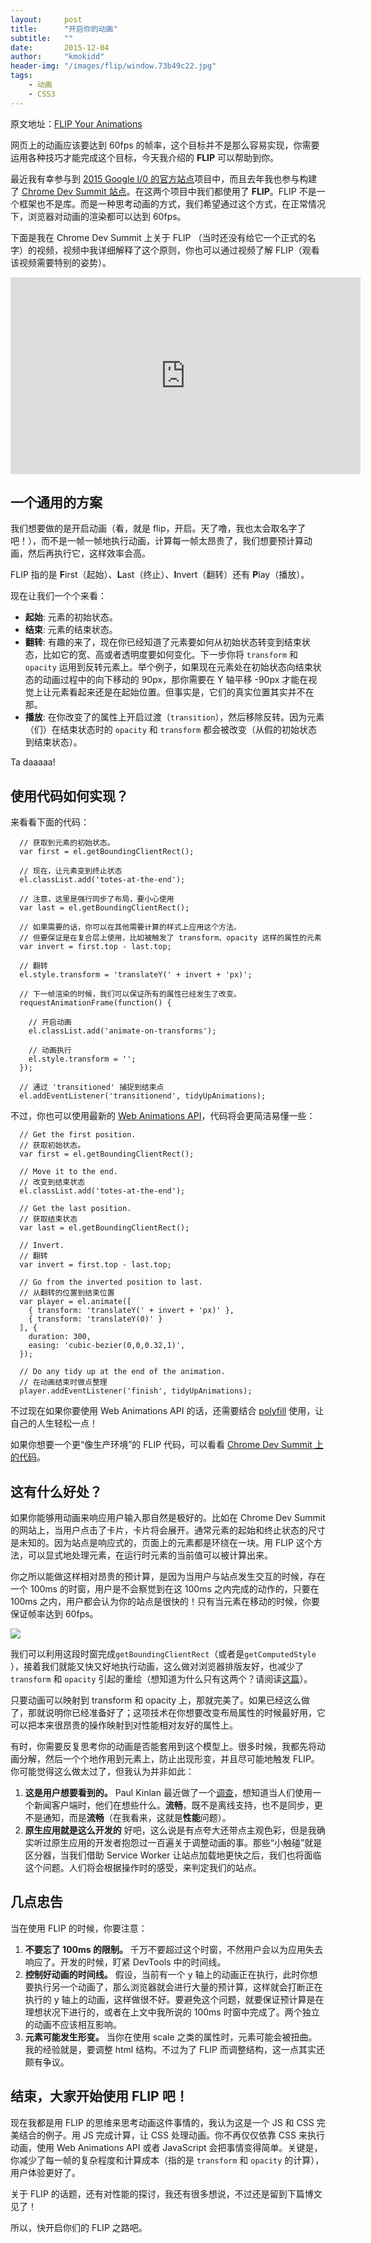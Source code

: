 ```yaml
---
layout:     post
title:      "开启你的动画"
subtitle:   ""
date:       2015-12-04
author:     "kmokidd"
header-img: "/images/flip/window.73b49c22.jpg"
tags:
    - 动画
    - CSS3
---
```


原文地址：[FLIP Your Animations](https://aerotwist.com/blog/flip-your-animations/)

网页上的动画应该要达到 60fps 的帧率，这个目标并不是那么容易实现，你需要运用各种技巧才能完成这个目标，今天我介绍的 **FLIP** 可以帮助到你。

最近我有幸参与到 [2015 Google I/0 的官方站点](https://events.google.com/io2015/)项目中，而且去年我也参与构建了 [Chrome Dev Summit 站点](https://developer.chrome.com/devsummit/)。在这两个项目中我们都使用了 **FLIP**。FLIP 不是一个框架也不是库。而是一种思考动画的方式，我们希望通过这个方式，在正常情况下，浏览器对动画的渲染都可以达到 60fps。

下面是我在 Chrome Dev Summit 上关于 FLIP （当时还没有给它一个正式的名字）的视频，视频中我详细解释了这个原则，你也可以通过视频了解 FLIP（观看该视频需要特别的姿势）。

<iframe width="560" height="315" src="https://www.youtube.com/embed/RCFQu0hK6bU" frameborder="0" allowfullscreen></iframe>

## 一个通用的方案

我们想要做的是开启动画（看，就是 flip，开启。天了噜，我也太会取名字了吧！），而不是一帧一帧地执行动画，计算每一帧太昂贵了，我们想要预计算动画，然后再执行它，这样效率会高。

FLIP 指的是 **F**irst（起始）、**L**ast（终止）、**I**nvert（翻转）还有 **P**lay（播放）。

现在让我们一个个来看：

+ **起始**: 元素的初始状态。
+ **结束**: 元素的结束状态。
+ **翻转**: 有趣的来了，现在你已经知道了元素要如何从初始状态转变到结束状态，比如它的宽、高或者透明度要如何变化。下一步你将 ```transform``` 和 ```opacity``` 运用到反转元素上。举个例子，如果现在元素处在初始状态向结束状态的动画过程中的向下移动的 90px，那你需要在 Y 轴平移 -90px 才能在视觉上让元素看起来还是在起始位置。但事实是，它们的真实位置其实并不在那。
+ **播放**: 在你改变了的属性上开启过渡（```transition```），然后移除反转。因为元素（们）在结束状态时的 ```opacity``` 和 ```transform``` 都会被改变（从假的初始状态到结束状态）。

Ta daaaaa!

## 使用代码如何实现？

来看看下面的代码：

```
  // 获取到元素的初始状态。
  var first = el.getBoundingClientRect();

  // 现在，让元素变到终止状态
  el.classList.add('totes-at-the-end');

  // 注意，这里是强行同步了布局，要小心使用
  var last = el.getBoundingClientRect();

  // 如果需要的话，你可以在其他需要计算的样式上应用这个方法。
  // 但要保证是在复合层上使用，比如被触发了 transform、opacity 这样的属性的元素
  var invert = first.top - last.top;

  // 翻转
  el.style.transform = 'translateY(' + invert + 'px)';

  // 下一帧渲染的时候，我们可以保证所有的属性已经发生了改变。
  requestAnimationFrame(function() {

    // 开启动画
    el.classList.add('animate-on-transforms');

    // 动画执行
    el.style.transform = '';
  });

  // 通过 'transitioned' 捕捉到结束点
  el.addEventListener('transitionend', tidyUpAnimations);
```

不过，你也可以使用最新的 [Web Animations API](http://w3c.github.io/web-animations/)，代码将会更简洁易懂一些：

```
  // Get the first position.
  // 获取初始状态。
  var first = el.getBoundingClientRect();

  // Move it to the end.
  // 改变到结束状态
  el.classList.add('totes-at-the-end');

  // Get the last position.
  // 获取结束状态
  var last = el.getBoundingClientRect();

  // Invert.
  // 翻转
  var invert = first.top - last.top;

  // Go from the inverted position to last.
  // 从翻转的位置到结束位置
  var player = el.animate([
    { transform: 'translateY(' + invert + 'px)' },
    { transform: 'translateY(0)' }
  ], {
    duration: 300,
    easing: 'cubic-bezier(0,0,0.32,1)',
  });

  // Do any tidy up at the end of the animation.
  // 在动画结束时做点整理
  player.addEventListener('finish', tidyUpAnimations);
```

不过现在如果你要使用 Web Animations API 的话，还需要结合 [polyfill](https://github.com/web-animations/web-animations-js) 使用，让自己的人生轻松一点！

如果你想要一个更“像生产环境”的 FLIP 代码，可以看看 [Chrome Dev Summit 上的代码](https://github.com/GoogleChrome/devsummit/blob/master/src/static/scripts/components/card.js#L263-296)。

## 这有什么好处？

如果你能够用动画来响应用户输入那自然是极好的。比如在 Chrome Dev Summit 的网站上，当用户点击了卡片，卡片将会展开。通常元素的起始和终止状态的尺寸是未知的。因为站点是响应式的，页面上的元素都是环绕在一块。用 FLIP 这个方法，可以显式地处理元素，在运行时元素的当前值可以被计算出来。

你之所以能做这样相对昂贵的预计算，是因为当用户与站点发生交互的时候，存在一个 100ms 的时窗，用户是不会察觉到在这 100ms 之内完成的动作的，只要在 100ms 之内，用户都会认为你的站点是很快的！只有当元素在移动的时候，你要保证帧率达到 60fps。

![](/images/flip/window.73b49c22.jpg)

我们可以利用这段时窗完成``` getBoundingClientRect ```（或者是``` getComputedStyle  ```），接着我们就能又快又好地执行动画，这么做对浏览器排版友好，也减少了 ```transform``` 和 ```opacity``` 引起的重绘（想知道为什么只有这两个？请阅读[这篇](https://aerotwist.com/blog/pixels-are-expensive/)）。

只要动画可以映射到 transform 和 opacity 上，那就完美了。如果已经这么做了，那就说明你已经准备好了；这项技术在你想要改变布局属性的时候最好用，它可以把本来很昂贵的操作映射到对性能相对友好的属性上。

有时，你需要反复思考你的动画是否能套用到这个模型上。很多时候，我都先将动画分解，然后一个个地作用到元素上，防止出现形变，并且尽可能地触发 FLIP。你可能觉得这么做太过了，但我认为并非如此：

1. **这是用户想要看到的。** Paul Kinlan 最近做了一个[调查](http://paul.kinlan.me/what-news-readers-want/)，想知道当人们使用一个新闻客户端时，他们在想些什么。**流畅**，既不是离线支持，也不是同步，更不是通知，而是**流畅**（在我看来，这就是**性能**问题）。
2. **原生应用就是这么开发的** 好吧，这么说是有点夸大还带点主观色彩，但是我确实听过原生应用的开发者抱怨过一百遍关于调整动画的事。那些“小触碰”就是区分器，当我们借助 Service Worker 让站点加载地更快之后，我们也将面临这个问题。人们将会根据操作时的感受，来判定我们的站点。

## 几点忠告

当在使用 FLIP 的时候，你要注意：

1. **不要忘了 100ms 的限制。** 千万不要超过这个时窗，不然用户会以为应用失去响应了。开发的时候，盯紧 DevTools 中的时间线。
2. **控制好动画的时间线。** 假设，当前有一个 y 轴上的动画正在执行，此时你想要执行另一个动画了，那么浏览器就会进行大量的预计算，这样就会打断正在执行的 y 轴上的动画，这样做很不好。要避免这个问题，就要保证预计算是在理想状况下进行的，或者在上文中我所说的 100ms 时窗中完成了。两个独立的动画不应该相互影响。
3. **元素可能发生形变。** 当你在使用 scale 之类的属性时，元素可能会被扭曲。我的经验就是，要调整 html 结构。不过为了 FLIP 而调整结构，这一点其实还颇有争议。

## 结束，大家开始使用 FLIP 吧！

现在我都是用 FLIP 的思维来思考动画这件事情的，我认为这是一个 JS 和 CSS 完美结合的例子。用 JS 完成计算，让 CSS 处理动画。你不再仅仅依靠 CSS 来执行动画，使用 Web Animations API 或者 JavaScript 会把事情变得简单。关键是，你减少了每一帧的复杂程度和计算成本（指的是 ```transform``` 和 ```opacity``` 的计算），用户体验更好了。

关于 FLIP 的话题，还有对性能的探讨，我还有很多想说，不过还是留到下篇博文见了！

所以，快开启你们的 FLIP 之路吧。
